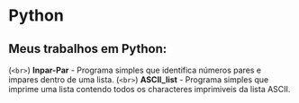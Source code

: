# Python
Meus trabalhos em Python:
---
(`<br>`)
**Inpar-Par** - Programa simples que identifica números pares e impares dentro de uma lista.
(`<br>`)
**ASCII_list** - Programa simples que imprime uma lista contendo todos os characteres imprimiveis da lista ASCII.

